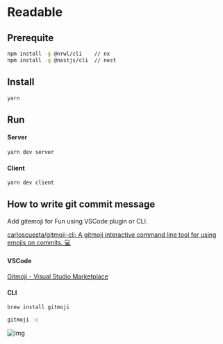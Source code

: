 # Readable

## Prerequite

```bash
npm install -g @nrwl/cli    // nx
npm install -g @nestjs/cli  // nest
```

## Install

```bash
yarn
```

## Run

#### Server

```bash
yarn dev server
```

#### Client

```bash
yarn dev client
```

## How to write git commit message

Add gitemoji for Fun using VSCode plugin or CLI.

[carloscuesta/gitmoji-cli: A gitmoji interactive command line tool for using emojis on commits. 💻](https://github.com/carloscuesta/gitmoji-cli)

#### VSCode

[Gitmoji - Visual Studio Marketplace](https://marketplace.visualstudio.com/items?itemName=Vtrois.gitmoji-vscode)

#### CLI

```bash
brew install gitmoji
```

```bash
gitmoji -c
```

![img](https://user-images.githubusercontent.com/7629661/41189947-1de56124-6bd6-11e8-9567-e7f1a8e99500.png)
